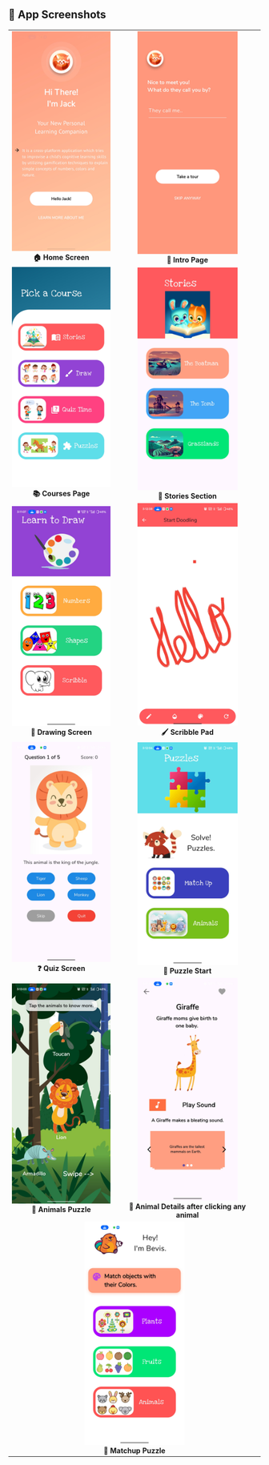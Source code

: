 ## 📸 App Screenshots

<table>
  <tr>
    <td align="center">
      <img src="SCREENSHOTS/1home_screen.jpg" width="200px"/><br>
      <b>🏠 Home Screen</b>
    </td>
    <td align="center">
      <img src="SCREENSHOTS/2intro_page.jpg" width="200px"/><br>
      <b>📘 Intro Page</b>
    </td>
  </tr>
  <tr>
    <td align="center">
      <img src="SCREENSHOTS/3courses.jpg" width="200px"/><br>
      <b>📚 Courses Page</b>
    </td>
    <td align="center">
      <img src="SCREENSHOTS/4stories.jpg" width="200px"/><br>
      <b>📖 Stories Section</b>
    </td>
  </tr>
  <tr>
    <td align="center">
      <img src="SCREENSHOTS/5draw.jpg" width="200px"/><br>
      <b>🎨 Drawing Screen</b>
    </td>
    <td align="center">
      <img src="SCREENSHOTS/5scribble.jpg" width="200px"/><br>
      <b>🖌️ Scribble Pad</b>
    </td>
  </tr>
  <tr>
    <td align="center">
      <img src="SCREENSHOTS/6quiz.jpg" width="200px"/><br>
      <b>❓ Quiz Screen</b>
    </td>
    <td align="center">
      <img src="SCREENSHOTS/7puzzle.jpg" width="200px"/><br>
      <b>🧩 Puzzle Start</b>
    </td>
  </tr>
  <tr>
    <td align="center">
      <img src="SCREENSHOTS/7puzzle_animals.jpg" width="200px"/><br>
      <b>🦁 Animals Puzzle</b>
    </td>
    <td align="center">
      <img src="SCREENSHOTS/7puzzle_animal_details.jpg" width="200px"/><br>
      <b>🐾 Animal Details after clicking any animal</b>
    </td>
  </tr>
  <tr>
    <td align="center" colspan="2">
      <img src="SCREENSHOTS/7puzzle_matchup.jpg" width="200px"/><br>
      <b>🔄 Matchup Puzzle</b>
    </td>
  </tr>
</table>

